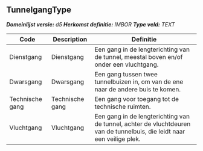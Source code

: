 ﻿## TunnelgangType

*__Domeinlijst versie:__ d5*
*__Herkomst definitie:__ IMBOR*
*__Type veld:__ TEXT*

|__Code__ |__Description__ |__Definitie__	|
|	---	|	---	|   ---	| 
| Dienstgang | Dienstgang | Een gang in de lengterichting van de tunnel, meestal boven en/of onder een vluchtgang. |
| Dwarsgang | Dwarsgang | Een gang tussen twee tunnelbuizen in, om van de ene naar de andere buis te komen. |
| Technische gang | Technische gang | Een gang voor toegang tot de technische ruimten. |
| Vluchtgang | Vluchtgang | Een gang in de lengterichting van de tunnel, achter de vluchtdeuren van de tunnelbuis, die leidt naar een veilige plek. |
